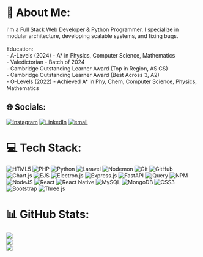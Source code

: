 # 💫 About Me:
I'm a Full Stack Web Developer & Python Programmer. I specialize in modular architecture, developing scalable systems, and fixing bugs.<br><br>Education:<br>- A-Levels (2024) - A* in Physics, Computer Science, Mathematics<br>- Valedictorian - Batch of 2024<br>- Cambridge Outstanding Learner Award (Top in Region, AS CS)<br>- Cambridge Outstanding Learner Award (Best Across 3, A2)<br>- O-Levels (2022) - Achieved A* in Phy, Chem, Computer Science, Physics, Mathematics


## 🌐 Socials:
[![Instagram](https://img.shields.io/badge/Instagram-%23E4405F.svg?logo=Instagram&logoColor=white)](https://instagram.com/abdulrysr) [![LinkedIn](https://img.shields.io/badge/LinkedIn-%230077B5.svg?logo=linkedin&logoColor=white)](https://linkedin.com/in/https://www.linkedin.com/in/abdulrehmanyaser/) [![email](https://img.shields.io/badge/Email-D14836?logo=gmail&logoColor=white)](mailto:a.rehman.yaser@gmail.com) 

# 💻 Tech Stack:
![HTML5](https://img.shields.io/badge/html5-%23E34F26.svg?style=plastic&logo=html5&logoColor=white) ![PHP](https://img.shields.io/badge/php-%23777BB4.svg?style=plastic&logo=php&logoColor=white) ![Python](https://img.shields.io/badge/python-3670A0?style=plastic&logo=python&logoColor=ffdd54) ![Laravel](https://img.shields.io/badge/laravel-%23FF2D20.svg?style=plastic&logo=laravel&logoColor=white) ![Nodemon](https://img.shields.io/badge/NODEMON-%23323330.svg?style=plastic&logo=nodemon&logoColor=%BBDEAD) ![Git](https://img.shields.io/badge/git-%23F05033.svg?style=plastic&logo=git&logoColor=white) ![GitHub](https://img.shields.io/badge/github-%23121011.svg?style=plastic&logo=github&logoColor=white) ![Chart.js](https://img.shields.io/badge/chart.js-F5788D.svg?style=plastic&logo=chart.js&logoColor=white) ![EJS](https://img.shields.io/badge/ejs-%23B4CA65.svg?style=plastic&logo=ejs&logoColor=black) ![Electron.js](https://img.shields.io/badge/Electron-191970?style=plastic&logo=Electron&logoColor=white) ![Express.js](https://img.shields.io/badge/express.js-%23404d59.svg?style=plastic&logo=express&logoColor=%2361DAFB) ![FastAPI](https://img.shields.io/badge/FastAPI-005571?style=plastic&logo=fastapi) ![jQuery](https://img.shields.io/badge/jquery-%230769AD.svg?style=plastic&logo=jquery&logoColor=white) ![NPM](https://img.shields.io/badge/NPM-%23CB3837.svg?style=plastic&logo=npm&logoColor=white) ![NodeJS](https://img.shields.io/badge/node.js-6DA55F?style=plastic&logo=node.js&logoColor=white) ![React](https://img.shields.io/badge/react-%2320232a.svg?style=plastic&logo=react&logoColor=%2361DAFB) ![React Native](https://img.shields.io/badge/react_native-%2320232a.svg?style=plastic&logo=react&logoColor=%2361DAFB) ![MySQL](https://img.shields.io/badge/mysql-4479A1.svg?style=plastic&logo=mysql&logoColor=white) ![MongoDB](https://img.shields.io/badge/MongoDB-%234ea94b.svg?style=plastic&logo=mongodb&logoColor=white) ![CSS3](https://img.shields.io/badge/css3-%231572B6.svg?style=plastic&logo=css3&logoColor=white) ![Bootstrap](https://img.shields.io/badge/bootstrap-%238511FA.svg?style=plastic&logo=bootstrap&logoColor=white) ![Three js](https://img.shields.io/badge/threejs-black?style=plastic&logo=three.js&logoColor=white)

# 📊 GitHub Stats:
![](https://github-readme-stats.vercel.app/api?username=abdulrysrr&theme=dark&hide_border=true&include_all_commits=true&count_private=true)<br/>
![](https://nirzak-streak-stats.vercel.app/?user=abdulrysrr&theme=dark&hide_border=true)<br/>
![](https://github-readme-stats.vercel.app/api/top-langs/?username=abdulrysrr&theme=dark&hide_border=true&include_all_commits=true&count_private=true&layout=compact)

